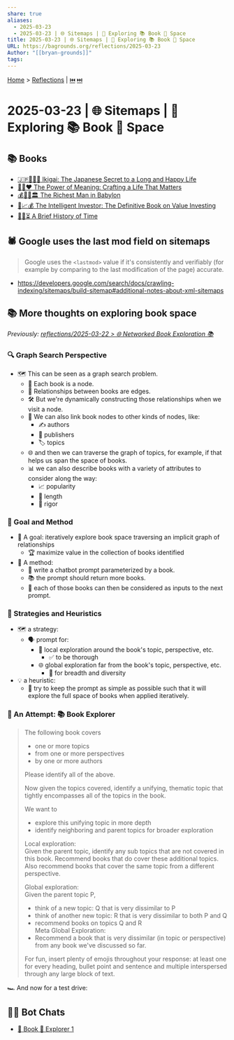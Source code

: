 ```yaml
---
share: true
aliases:
  - 2025-03-23
  - 2025-03-23 | 🌐 Sitemaps | 🧭 Exploring 📚 Book 🌌 Space
title: 2025-03-23 | 🌐 Sitemaps | 🧭 Exploring 📚 Book 🌌 Space
URL: https://bagrounds.org/reflections/2025-03-23
Author: "[[bryan-grounds]]"
tags: 
---
```

[Home](../index.md) > [Reflections](./index.md) | [⏮️](./2025-03-22.md) [⏭️](./2025-03-24.md)  
# 2025-03-23 | 🌐 Sitemaps | 🧭 Exploring 📚 Book 🌌 Space  
## 📚 Books  
- [🇯🇵🔑😊💯 Ikigai: The Japanese Secret to a Long and Happy Life](../books/ikigai.md)  
- [🔑🧭❤️ The Power of Meaning: Crafting a Life That Matters](../books/the-power-of-meaning.md)  
- [💰🧔👑🏛️ The Richest Man in Babylon](../books/the-richest-man-in-babylon.md)  
- [🧠📈💰 The Intelligent Investor: The Definitive Book on Value Investing](../books/the-intelligent-investor.md)  
- [🤏📜⏳ A Brief History of Time](../books/a-brief-history-of-time.md)  
  
## 🕷️ Google uses the last mod field on sitemaps  
> Google uses the `<lastmod>` value if it's consistently and verifiably (for example by comparing to the last modification of the page) accurate.  
- https://developers.google.com/search/docs/crawling-indexing/sitemaps/build-sitemap#additional-notes-about-xml-sitemaps  
  
## 📚 More thoughts on exploring book space  
_Previously: [reflections/2025-03-22 > 🌐 Networked Book Exploration 📚](./2025-03-22.md#🌐%20Networked%20Book%20Exploration%20📚)_  
### 🔍 Graph Search Perspective  
- 🗺️ This can be seen as a graph search problem.  
    - 📖 Each book is a node.  
    - 🔗 Relationships between books are edges.  
    - 🛠️ But we're dynamically constructing those relationships when we visit a node.  
    - 🔗 We can also link book nodes to other kinds of nodes, like:  
        - ✍️ authors  
        - 🏢 publishers  
        - 🏷️ topics  
    - 🌐 and then we can traverse the graph of topics, for example, if that helps us span the space of books.  
    - 📊 we can also describe books with a variety of attributes to consider along the way:  
        - 📈 popularity  
        - 📏 length  
        - 🧐 rigor  
  
### 🎯 Goal and Method  
- 🎯 A goal: iteratively explore book space traversing an implicit graph of relationships  
    - 🏆 maximize value in the collection of books identified  
- 📝 A method:  
    - 🤖 write a chatbot prompt parameterized by a book.  
    - 📚 the prompt should return more books.  
    - 🔄 each of those books can then be considered as inputs to the next prompt.  
  
### 🧭 Strategies and Heuristics  
- 🗺️ a strategy:  
    - 🗣️ prompt for:  
        - 📍 local exploration around the book's topic, perspective, etc.  
            - ✅ to be thorough  
        - 🌐 global exploration far from the book's topic, perspective, etc.  
            - 🌈 for breadth and diversity  
- 💡 a heuristic:  
    - 🔑 try to keep the prompt as simple as possible such that it will explore the full space of books when applied iteratively.  
  
### 🧪 An Attempt: 📚 Book Explorer  
> The following book covers  
> - one or more topics  
> - from one or more perspectives  
> - by one or more authors  
>   
> Please identify all of the above.  
>   
> Now given the topics covered, identify a unifying, thematic topic that tightly encompasses all of the topics in the book.  
>   
> We want to  
> - explore this unifying topic in more depth  
> - identify neighboring and parent topics for broader exploration  
>   
> Local exploration:  
> Given the parent topic, identify any sub topics that are not covered in this book. Recommend books that do cover these additional topics. Also recommend books that cover the same topic from a different perspective.  
>   
> Global exploration:  
> Given the parent topic P,  
> - think of a new topic: Q that is very dissimilar to P  
> - think of another new topic: R that is very dissimilar to both P and Q  
> - recommend books on topics Q and R  
> Meta Global Exploration:  
> - Recommend a book that is very dissimilar (in topic or perspective) from any book we've discussed so far.  
>   
> For fun, insert plenty of emojis throughout your response: at least one for every heading, bullet point and sentence and multiple interspersed through any large block of text.  
  
🏎️ And now for a test drive:  
## 🤖💬 Bot Chats  
- [📖 Book 🧭 Explorer 1](../bot-chats/book-explorer-1.md)
